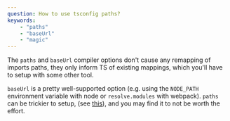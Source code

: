 ```yaml
---
question: How to use tsconfig paths?
keywords:
    - "paths"
    - "baseUrl"
    - "magic"
---
```


The `paths` and `baseUrl` compiler options don't cause any remapping of imports paths, they only inform TS of existing mappings, which you'll have to setup with some other tool.

`baseUrl` is a pretty well-supported option (e.g. using the `NODE_PATH` environment variable with node or `resolve.modules` with webpack).
`paths` can be trickier to setup, (see [this](https://nodejs.org/api/packages.html#packages_subpath_imports)), and you may find it to not be worth the effort.